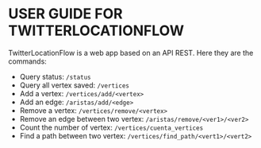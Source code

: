# USER GUIDE FOR TWITTERLOCATIONFLOW

TwitterLocationFlow is a web app based on an API REST. Here they are the commands:

- Query status: `/status`
- Query all vertex saved: `/vertices`
- Add a vertex: `/vertices/add/<vertex>`
- Add an edge: `/aristas/add/<edge>`
- Remove a vertex: `/vertices/remove/<vertex>`
- Remove an edge between two vertex: `/aristas/remove/<ver1>/<ver2>`
- Count the number of vertex: `/vertices/cuenta_vertices`
- Find a path  between two vertex: `/vertices/find_path/<vert1>/<vert2>`